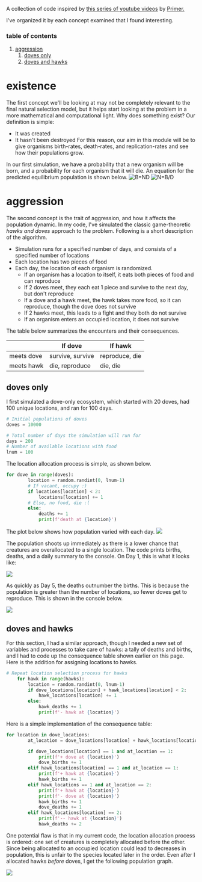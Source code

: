 A collection of code inspired by [this series of youtube videos](https://www.youtube.com/watch?v=oDvzbBRiNlA&list=PLKortajF2dPBWMIS6KF4RLtQiG6KQrTdB) by [Primer.](https://www.youtube.com/channel/UCKzJFdi57J53Vr_BkTfN3uQ)

I've organized it by each concept examined that I found interesting.

### table of contents
1. [aggression](#aggression)
    1. [doves only](#dovesonly)
    2. [doves and hawks](#dovesandhawks)

# existence <a name="existence"></a>
The first concept we'll be looking at may not be completely relevant to the final natural selection model, but it helps start looking at the problem in a more mathematical and computational light. Why does something exist? Our definition is simple:
* It was created
* It hasn't been destroyed
For this reason, our aim in this module will be to give organisms birth-rates, death-rates, and replication-rates and see how their populations grow. 

In our first simulation, we have a probability that a new organism will be born, and a probability for each organism that it will die. An equation for the predicted equilibrium population is shown below.
![B=ND](https://render.githubusercontent.com/render/math?math=B%3DND)
![N=B/D](https://render.githubusercontent.com/render/math?math=N%3DB%2FD)

# aggression <a name="aggression"></a>
The second concept is the trait of aggression, and how it affects the population dynamic. In my code, I've simulated the classic game-theoretic _hawks and doves_ approach to the problem. Following is a short description of the algorithm. 
* Simulation runs for a specified number of days, and consists of a specified number of locations
* Each location has two pieces of food
* Each day, the location of each organism is randomized.
  * If an organism has a location to itself, it eats both pieces of food and can reproduce
  * If 2 doves meet, they each eat 1 piece and survive to the next day, but don't reproduce
  * If a dove and a hawk meet, the hawk takes more food, so it can reproduce, though the dove does not survive
  * If 2 hawks meet, this leads to a fight and they both do not survive
  * If an organism enters an occupied location, it does not survive

The table below summarizes the encounters and their consequences. 


|      | If dove            | If hawk           |
|------|------------------|----------------|
| meets dove | survive, survive | reproduce, die |
| meets hawk | die, reproduce   | die, die       |

## doves only <a name="dovesonly"></a>
I first simulated a dove-only ecosystem, which started with 20 doves, had 100 unique locations, and ran for 100 days. 

```python
# Initial populations of doves
doves = 10000

# Total number of days the simulation will run for
days = 200
# Number of available locations with food
lnum = 100
```
The location allocation process is simple, as shown below.

```python
for dove in range(doves):
        location = random.randint(0, lnum-1)
        # If vacant, occupy :)
        if locations[location] < 2:
            locations[location] += 1
        # Else, no food, die :(
        else:
            deaths += 1
            print(f'death at {location}')
```

The plot below shows how population varied with each day.
![](resources/plot.png)

The population shoots up immediately as there is a lower chance that creatures are overallocated to a single location. The code prints births, deaths, and a daily summary to the console. On Day 1, this is what it looks like:

![](resources/day1.png)

As quickly as Day 5, the deaths outnumber the births. This is because the population is greater than the number of locations, so fewer doves get to reproduce. This is shown in the console below.

![](resources/day5.png)

## doves and hawks <a name="dovesandhawks"></a>

For this section, I had a similar approach, though I needed a new set of variables and processes to take care of hawks: a tally of deaths and births, and I had to code up the consequence table shown earlier on this page. Here is the addition for assigning locations to hawks.

```python
# Repeat location selection process for hawks
    for hawk in range(hawks):
        location = random.randint(0, lnum-1)
        if dove_locations[location] + hawk_locations[location] < 2:
            hawk_locations[location] += 1
        else:
            hawk_deaths += 1
            print(f'- hawk at {location}')
```

Here is a simple implementation of the consequence table:

```python
for location in dove_locations:
        at_location = dove_locations[location] + hawk_locations[location]

        if dove_locations[location] == 1 and at_location == 1:
            print(f'+ dove at {location}')
            dove_births += 1
        elif hawk_locations[location] == 1 and at_location == 1:
            print(f'+ hawk at {location}')
            hawk_births += 1
        elif hawk_locations == 1 and at_location == 2:
            print(f'+ hawk at {location}')
            print(f'- dove at {location}')
            hawk_births += 1
            dove_deaths += 1
        elif hawk_locations[location] == 2:
            print(f'-- hawk at {location}')
            hawk_deaths += 2
```
One potential flaw is that in my current code, the location allocation process is ordered: one set of creatures is completely allocated before the other. Since being allocated to an occupied location could lead to decreases in population, this is unfair to the species located later in the order. Even after I allocated hawks _before_ doves, I get the following population graph. 

![](resources/plot2.png)
